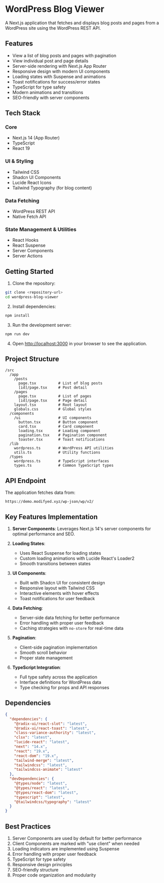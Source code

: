 # WordPress Blog Viewer

A Next.js application that fetches and displays blog posts and pages from a WordPress site using the WordPress REST API.

## Features

- View a list of blog posts and pages with pagination
- View individual post and page details
- Server-side rendering with Next.js App Router
- Responsive design with modern UI components
- Loading states with Suspense and animations
- Toast notifications for success/error states
- TypeScript for type safety
- Modern animations and transitions
- SEO-friendly with server components

## Tech Stack

### Core

- Next.js 14 (App Router)
- TypeScript
- React 19

### UI & Styling

- Tailwind CSS
- Shadcn UI Components
- Lucide React Icons
- Tailwind Typography (for blog content)

### Data Fetching

- WordPress REST API
- Native Fetch API

### State Management & Utilities

- React Hooks
- React Suspense
- Server Components
- Server Actions

## Getting Started

1. Clone the repository:

```bash
git clone <repository-url>
cd wordpress-blog-viewer
```

2. Install dependencies:

```bash
npm install
```

3. Run the development server:

```bash
npm run dev
```

4. Open [http://localhost:3000](http://localhost:3000) in your browser to see the application.

## Project Structure

```
/src
  /app
    /posts
      page.tsx          # List of blog posts
      [id]/page.tsx     # Post detail
    /pages
      page.tsx          # List of pages
      [id]/page.tsx     # Page detail
    layout.tsx          # Root layout
    globals.css         # Global styles
  /components
    /ui                 # UI components
      button.tsx        # Button component
      card.tsx          # Card component
      loading.tsx       # Loading component
      pagination.tsx    # Pagination component
      toaster.tsx       # Toast notifications
  /lib
    wordpress.ts        # WordPress API utilities
    utils.ts            # Utility functions
  /types
    wordpress.ts        # TypeScript interfaces
    types.ts            # Common TypeScript types
```

## API Endpoint

The application fetches data from:

```
https://demo.modifyed.xyz/wp-json/wp/v2/
```

## Key Features Implementation

1. **Server Components**: Leverages Next.js 14's server components for optimal performance and SEO.

2. **Loading States**:

   - Uses React Suspense for loading states
   - Custom loading animations with Lucide React's Loader2
   - Smooth transitions between states

3. **UI Components**:

   - Built with Shadcn UI for consistent design
   - Responsive layout with Tailwind CSS
   - Interactive elements with hover effects
   - Toast notifications for user feedback

4. **Data Fetching**:

   - Server-side data fetching for better performance
   - Error handling with proper user feedback
   - Caching strategies with `no-store` for real-time data

5. **Pagination**:

   - Client-side pagination implementation
   - Smooth scroll behavior
   - Proper state management

6. **TypeScript Integration**:
   - Full type safety across the application
   - Interface definitions for WordPress data
   - Type checking for props and API responses

## Dependencies

```json
{
  "dependencies": {
    "@radix-ui/react-slot": "latest",
    "@radix-ui/react-toast": "latest",
    "class-variance-authority": "latest",
    "clsx": "latest",
    "lucide-react": "latest",
    "next": "14.x",
    "react": "19.x",
    "react-dom": "19.x",
    "tailwind-merge": "latest",
    "tailwindcss": "latest",
    "tailwindcss-animate": "latest"
  },
  "devDependencies": {
    "@types/node": "latest",
    "@types/react": "latest",
    "@types/react-dom": "latest",
    "typescript": "latest",
    "@tailwindcss/typography": "latest"
  }
}
```

## Best Practices

1. Server Components are used by default for better performance
2. Client Components are marked with "use client" when needed
3. Loading indicators are implemented using Suspense
4. Error handling with proper user feedback
5. TypeScript for type safety
6. Responsive design principles
7. SEO-friendly structure
8. Proper code organization and modularity
